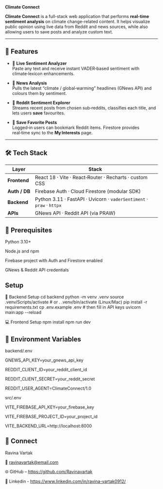 **Climate Connect**

**Climate Connect** is a full-stack web application that performs **real-time sentiment analysis** on climate change-related content. It helps visualize public opinion using live data from Reddit and news sources, while also allowing users to save posts and analyze custom text.

---

## 🚀 Features

- 🧠 **Live Sentiment Analyzer**  
  Paste any text and receive instant VADER‑based sentiment with climate‑lexicon enhancements. 

- 📰 **News Analysis**  
  Pulls the latest “climate / global‑warming” headlines (GNews API) and colours them by sentiment.

- 👥 **Reddit Sentiment Explorer**  
  Streams recent posts from chosen sub‑reddits, classifies each title, and lets users **save** favourites.

- 💾 **Save Favorite Posts**  
  Logged‑in users can bookmark Reddit items. Firestore provides real‑time sync to the **My Interests** page.

---

  ## 🛠️ Tech Stack

| Layer        | Stack                                                    |
|--------------|----------------------------------------------------------|
| **Frontend** | React 18 · Vite · React‑Router · Recharts · custom CSS |
| **Auth / DB**| Firebase Auth · Cloud Firestore (modular SDK)            |
| **Backend**  | Python 3.11 · FastAPI · Uvicorn · `vaderSentiment` · `praw` · `httpx` |
| **APIs**     | GNews API · Reddit API (via PRAW)                        |



## 🔐 Prerequisites
Python 3.10+

Node.js and npm

Firebase project with Auth and Firestore enabled

GNews & Reddit API credentials

## Setup
🧪 Backend Setup
cd backend
python -m venv .venv
source .venv/Scripts/activate  # or . .venv/bin/activate (Linux/Mac)
pip install -r requirements.txt
cp .env.example .env  # then fill in API keys
uvicorn main:app --reload

💻 Frontend Setup
npm install
npm run dev

## 🔑 Environment Variables

backend/.env

GNEWS_API_KEY=your_gnews_api_key

REDDIT_CLIENT_ID=your_reddit_client_id

REDDIT_CLIENT_SECRET=your_reddit_secret

REDDIT_USER_AGENT=ClimateConnect/1.0

src/.env

VITE_FIREBASE_API_KEY=your_firebase_key

VITE_FIREBASE_PROJECT_ID=your_project_id

VITE_BACKEND_URL=http://localhost:8000

## 👤 Connect

Ravina Vartak

📧 ravinavartak@email.com

🌐 GitHub – https://github.com/Ravinavartak

🔗 Linkedin - https://www.linkedin.com/in/ravina-vartak0912/
